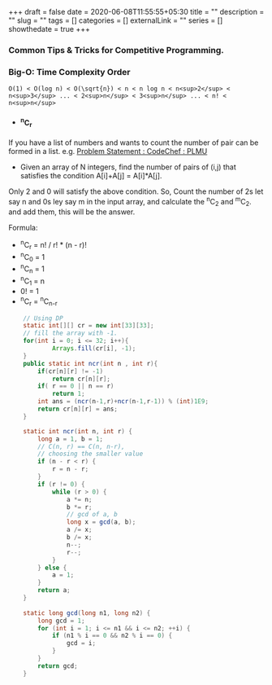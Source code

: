 +++ 
draft = false
date = 2020-06-08T11:55:55+05:30
title = ""
description = ""
slug = "" 
tags = []
categories = []
externalLink = ""
series = []
showthedate = true
+++

### Common Tips & Tricks for Competitive Programming.

### Big-O: Time Complexity Order
```
O(1) < O(log n) < O(\sqrt{n}) < n < n log n < n<sup>2</sup> < n<sup>3</sup> ... < 2<sup>n</sup> < 3<sup>n</sup> ... < n! < n<sup>n</sup>
```

- #### <sup>n</sup>C<sub>r</sub>

If you have a list of numbers and wants to count the number of pair can be formed in a list. 
e.g. 
[Problem Statement : CodeChef : PLMU](https://www.codechef.com/DEC19B/problems/PLMU)
- Given an array of N integers, find the number of pairs of (i,j) that satisfies the condition 
A[i]+A[j] = A[i]*A[j].

Only 2 and 0 will satisfy the above condition.
So, Count the number of 2s let say n and 0s ley say m in the input array,
and calculate the <sup>n</sup>C<sub>2</sub> and <sup>m</sup>C<sub>2</sub>.
and add them, this will be the answer.

Formula: 

- <sup>n</sup>C<sub>r</sub> = n! / r! * (n - r)!
- <sup>n</sup>C<sub>0</sub> = 1
- <sup>n</sup>C<sub>n</sub> = 1
- <sup>n</sup>C<sub>1</sub> = n
- 0! = 1
- <sup>n</sup>C<sub>r</sub> = <sup>n</sup>C<sub>n-r</sub>

```java
    // Using DP
    static int[][] cr = new int[33][33];
    // fill the array with -1.
    for(int i = 0; i <= 32; i++){
			Arrays.fill(cr[i], -1);
    }
	public static int ncr(int n , int r){
		if(cr[n][r] != -1)
			return cr[n][r];
		if( r == 0 || n == r)
			return 1;
		int ans = (ncr(n-1,r)+ncr(n-1,r-1)) % (int)1E9;
		return cr[n][r] = ans;
	}
```
```java
    static int ncr(int n, int r) { 
        long a = 1, b = 1;   
        // C(n, r) == C(n, n-r),  
        // choosing the smaller value  
        if (n - r < r) { 
            r = n - r; 
        }   
        if (r != 0) { 
            while (r > 0) { 
                a *= n; 
                b *= r; 
                // gcd of a, b  
                long x = gcd(a, b);   
                a /= x; 
                b /= x;
                n--; 
                r--; 
            }
        } else { 
            a = 1; 
        } 
        return a;
    } 
  
    static long gcd(long n1, long n2) { 
        long gcd = 1; 
        for (int i = 1; i <= n1 && i <= n2; ++i) { 
            if (n1 % i == 0 && n2 % i == 0) { 
                gcd = i; 
            } 
        } 
        return gcd; 
    }
```




